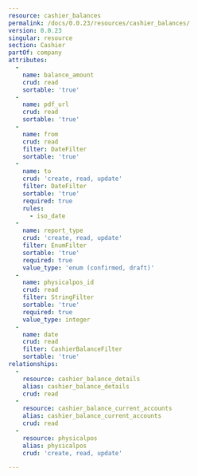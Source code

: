 ```yaml
---
resource: cashier_balances
permalink: /docs/0.0.23/resources/cashier_balances/
version: 0.0.23
singular: resource
section: Cashier
partOf: company
attributes:
  -
    name: balance_amount
    crud: read
    sortable: 'true'
  -
    name: pdf_url
    crud: read
    sortable: 'true'
  -
    name: from
    crud: read
    filter: DateFilter
    sortable: 'true'
  -
    name: to
    crud: 'create, read, update'
    filter: DateFilter
    sortable: 'true'
    required: true
    rules:
      - iso_date
  -
    name: report_type
    crud: 'create, read, update'
    filter: EnumFilter
    sortable: 'true'
    required: true
    value_type: 'enum (confirmed, draft)'
  -
    name: physicalpos_id
    crud: read
    filter: StringFilter
    sortable: 'true'
    required: true
    value_type: integer
  -
    name: date
    crud: read
    filter: CashierBalanceFilter
    sortable: 'true'
relationships:
  -
    resource: cashier_balance_details
    alias: cashier_balance_details
    crud: read
  -
    resource: cashier_balance_current_accounts
    alias: cashier_balance_current_accounts
    crud: read
  -
    resource: physicalpos
    alias: physicalpos
    crud: 'create, read, update'

---
```

